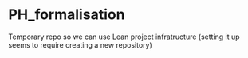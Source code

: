 # PH_formalisation

Temporary repo so we can use Lean project infratructure (setting it up seems to require creating a new repository)
